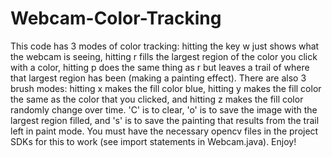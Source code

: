 # Webcam-Color-Tracking
This code has 3 modes of color tracking: hitting the key w just shows what the webcam is seeing, hitting r fills the largest region of the color you click with a color,
hitting p does the same thing as r but leaves a trail of where that largest region has been (making a painting effect). There are also 3 brush modes: hitting x makes the 
fill color blue, hitting y makes the fill color the same as the color that you clicked, and hitting z makes the fill color randomly change over time. 'C' is to clear, 'o' 
is to save the image with the largest region filled, and 's' is to save the painting that results from the trail left in paint mode. You must have the necessary opencv 
files in the project SDKs for this to work (see import statements in Webcam.java). Enjoy!
